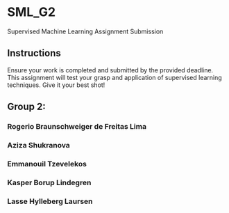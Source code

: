 # SML_G2
Supervised Machine Learning Assignment Submission

## Instructions
Ensure your work is completed and submitted by the provided deadline. This assignment will test your grasp and application of supervised learning techniques. Give it your best shot!

## Group 2:
### Rogerio Braunschweiger de Freitas Lima
### Aziza Shukranova
### Emmanouil Tzevelekos
### Kasper Borup Lindegren
### Lasse Hylleberg Laursen